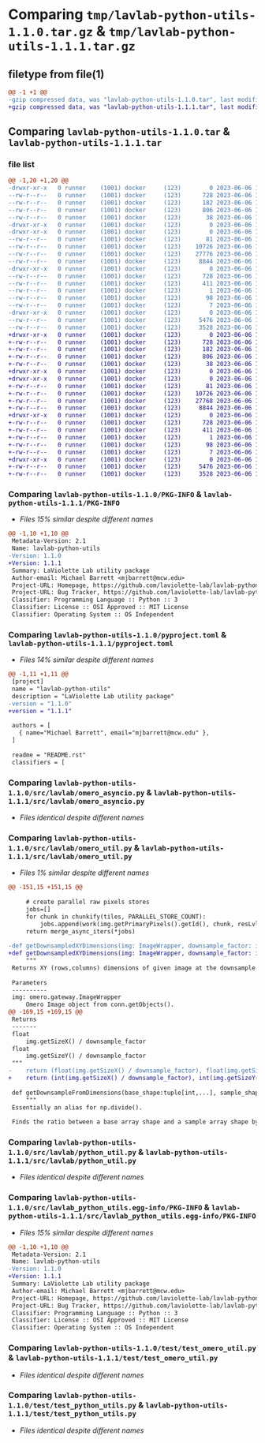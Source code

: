 # Comparing `tmp/lavlab-python-utils-1.1.0.tar.gz` & `tmp/lavlab-python-utils-1.1.1.tar.gz`

## filetype from file(1)

```diff
@@ -1 +1 @@
-gzip compressed data, was "lavlab-python-utils-1.1.0.tar", last modified: Tue Jun  6 11:46:16 2023, max compression
+gzip compressed data, was "lavlab-python-utils-1.1.1.tar", last modified: Tue Jun  6 11:56:20 2023, max compression
```

## Comparing `lavlab-python-utils-1.1.0.tar` & `lavlab-python-utils-1.1.1.tar`

### file list

```diff
@@ -1,20 +1,20 @@
-drwxr-xr-x   0 runner    (1001) docker     (123)        0 2023-06-06 11:46:16.204936 lavlab-python-utils-1.1.0/
--rw-r--r--   0 runner    (1001) docker     (123)      728 2023-06-06 11:46:16.204936 lavlab-python-utils-1.1.0/PKG-INFO
--rw-r--r--   0 runner    (1001) docker     (123)      182 2023-06-06 11:46:04.000000 lavlab-python-utils-1.1.0/README.rst
--rw-r--r--   0 runner    (1001) docker     (123)      806 2023-06-06 11:46:04.000000 lavlab-python-utils-1.1.0/pyproject.toml
--rw-r--r--   0 runner    (1001) docker     (123)       38 2023-06-06 11:46:16.204936 lavlab-python-utils-1.1.0/setup.cfg
-drwxr-xr-x   0 runner    (1001) docker     (123)        0 2023-06-06 11:46:16.204936 lavlab-python-utils-1.1.0/src/
-drwxr-xr-x   0 runner    (1001) docker     (123)        0 2023-06-06 11:46:16.204936 lavlab-python-utils-1.1.0/src/lavlab/
--rw-r--r--   0 runner    (1001) docker     (123)       81 2023-06-06 11:46:04.000000 lavlab-python-utils-1.1.0/src/lavlab/__init__.py
--rw-r--r--   0 runner    (1001) docker     (123)    10726 2023-06-06 11:46:04.000000 lavlab-python-utils-1.1.0/src/lavlab/omero_asyncio.py
--rw-r--r--   0 runner    (1001) docker     (123)    27776 2023-06-06 11:46:04.000000 lavlab-python-utils-1.1.0/src/lavlab/omero_util.py
--rw-r--r--   0 runner    (1001) docker     (123)     8844 2023-06-06 11:46:04.000000 lavlab-python-utils-1.1.0/src/lavlab/python_util.py
-drwxr-xr-x   0 runner    (1001) docker     (123)        0 2023-06-06 11:46:16.204936 lavlab-python-utils-1.1.0/src/lavlab_python_utils.egg-info/
--rw-r--r--   0 runner    (1001) docker     (123)      728 2023-06-06 11:46:16.000000 lavlab-python-utils-1.1.0/src/lavlab_python_utils.egg-info/PKG-INFO
--rw-r--r--   0 runner    (1001) docker     (123)      411 2023-06-06 11:46:16.000000 lavlab-python-utils-1.1.0/src/lavlab_python_utils.egg-info/SOURCES.txt
--rw-r--r--   0 runner    (1001) docker     (123)        1 2023-06-06 11:46:16.000000 lavlab-python-utils-1.1.0/src/lavlab_python_utils.egg-info/dependency_links.txt
--rw-r--r--   0 runner    (1001) docker     (123)       98 2023-06-06 11:46:16.000000 lavlab-python-utils-1.1.0/src/lavlab_python_utils.egg-info/requires.txt
--rw-r--r--   0 runner    (1001) docker     (123)        7 2023-06-06 11:46:16.000000 lavlab-python-utils-1.1.0/src/lavlab_python_utils.egg-info/top_level.txt
-drwxr-xr-x   0 runner    (1001) docker     (123)        0 2023-06-06 11:46:16.204936 lavlab-python-utils-1.1.0/test/
--rw-r--r--   0 runner    (1001) docker     (123)     5476 2023-06-06 11:46:04.000000 lavlab-python-utils-1.1.0/test/test_omero_util.py
--rw-r--r--   0 runner    (1001) docker     (123)     3528 2023-06-06 11:46:04.000000 lavlab-python-utils-1.1.0/test/test_python_utils.py
+drwxr-xr-x   0 runner    (1001) docker     (123)        0 2023-06-06 11:56:20.677699 lavlab-python-utils-1.1.1/
+-rw-r--r--   0 runner    (1001) docker     (123)      728 2023-06-06 11:56:20.677699 lavlab-python-utils-1.1.1/PKG-INFO
+-rw-r--r--   0 runner    (1001) docker     (123)      182 2023-06-06 11:56:07.000000 lavlab-python-utils-1.1.1/README.rst
+-rw-r--r--   0 runner    (1001) docker     (123)      806 2023-06-06 11:56:07.000000 lavlab-python-utils-1.1.1/pyproject.toml
+-rw-r--r--   0 runner    (1001) docker     (123)       38 2023-06-06 11:56:20.677699 lavlab-python-utils-1.1.1/setup.cfg
+drwxr-xr-x   0 runner    (1001) docker     (123)        0 2023-06-06 11:56:20.673699 lavlab-python-utils-1.1.1/src/
+drwxr-xr-x   0 runner    (1001) docker     (123)        0 2023-06-06 11:56:20.677699 lavlab-python-utils-1.1.1/src/lavlab/
+-rw-r--r--   0 runner    (1001) docker     (123)       81 2023-06-06 11:56:07.000000 lavlab-python-utils-1.1.1/src/lavlab/__init__.py
+-rw-r--r--   0 runner    (1001) docker     (123)    10726 2023-06-06 11:56:07.000000 lavlab-python-utils-1.1.1/src/lavlab/omero_asyncio.py
+-rw-r--r--   0 runner    (1001) docker     (123)    27768 2023-06-06 11:56:07.000000 lavlab-python-utils-1.1.1/src/lavlab/omero_util.py
+-rw-r--r--   0 runner    (1001) docker     (123)     8844 2023-06-06 11:56:07.000000 lavlab-python-utils-1.1.1/src/lavlab/python_util.py
+drwxr-xr-x   0 runner    (1001) docker     (123)        0 2023-06-06 11:56:20.677699 lavlab-python-utils-1.1.1/src/lavlab_python_utils.egg-info/
+-rw-r--r--   0 runner    (1001) docker     (123)      728 2023-06-06 11:56:20.000000 lavlab-python-utils-1.1.1/src/lavlab_python_utils.egg-info/PKG-INFO
+-rw-r--r--   0 runner    (1001) docker     (123)      411 2023-06-06 11:56:20.000000 lavlab-python-utils-1.1.1/src/lavlab_python_utils.egg-info/SOURCES.txt
+-rw-r--r--   0 runner    (1001) docker     (123)        1 2023-06-06 11:56:20.000000 lavlab-python-utils-1.1.1/src/lavlab_python_utils.egg-info/dependency_links.txt
+-rw-r--r--   0 runner    (1001) docker     (123)       98 2023-06-06 11:56:20.000000 lavlab-python-utils-1.1.1/src/lavlab_python_utils.egg-info/requires.txt
+-rw-r--r--   0 runner    (1001) docker     (123)        7 2023-06-06 11:56:20.000000 lavlab-python-utils-1.1.1/src/lavlab_python_utils.egg-info/top_level.txt
+drwxr-xr-x   0 runner    (1001) docker     (123)        0 2023-06-06 11:56:20.677699 lavlab-python-utils-1.1.1/test/
+-rw-r--r--   0 runner    (1001) docker     (123)     5476 2023-06-06 11:56:07.000000 lavlab-python-utils-1.1.1/test/test_omero_util.py
+-rw-r--r--   0 runner    (1001) docker     (123)     3528 2023-06-06 11:56:07.000000 lavlab-python-utils-1.1.1/test/test_python_utils.py
```

### Comparing `lavlab-python-utils-1.1.0/PKG-INFO` & `lavlab-python-utils-1.1.1/PKG-INFO`

 * *Files 15% similar despite different names*

```diff
@@ -1,10 +1,10 @@
 Metadata-Version: 2.1
 Name: lavlab-python-utils
-Version: 1.1.0
+Version: 1.1.1
 Summary: LaViolette Lab utility package
 Author-email: Michael Barrett <mjbarrett@mcw.edu>
 Project-URL: Homepage, https://github.com/laviolette-lab/lavlab-python-utils
 Project-URL: Bug Tracker, https://github.com/laviolette-lab/lavlab-python-utils/issues
 Classifier: Programming Language :: Python :: 3
 Classifier: License :: OSI Approved :: MIT License
 Classifier: Operating System :: OS Independent
```

### Comparing `lavlab-python-utils-1.1.0/pyproject.toml` & `lavlab-python-utils-1.1.1/pyproject.toml`

 * *Files 14% similar despite different names*

```diff
@@ -1,11 +1,11 @@
 [project]
 name = "lavlab-python-utils"
 description = "LaViolette Lab utility package"
-version = "1.1.0"
+version = "1.1.1"
 
 authors = [
   { name="Michael Barrett", email="mjbarrett@mcw.edu" },
 ]
 
 readme = "README.rst"
 classifiers = [
```

### Comparing `lavlab-python-utils-1.1.0/src/lavlab/omero_asyncio.py` & `lavlab-python-utils-1.1.1/src/lavlab/omero_asyncio.py`

 * *Files identical despite different names*

### Comparing `lavlab-python-utils-1.1.0/src/lavlab/omero_util.py` & `lavlab-python-utils-1.1.1/src/lavlab/omero_util.py`

 * *Files 1% similar despite different names*

```diff
@@ -151,15 +151,15 @@
 
     # create parallel raw pixels stores
     jobs=[]
     for chunk in chunkify(tiles, PARALLEL_STORE_COUNT):
         jobs.append(work(img.getPrimaryPixels().getId(), chunk, resLvl))
     return merge_async_iters(*jobs)
 
-def getDownsampledXYDimensions(img: ImageWrapper, downsample_factor: int) -> tuple[float,float]:
+def getDownsampledXYDimensions(img: ImageWrapper, downsample_factor: int) -> tuple[int,int]:
     """
 Returns XY (rows,columns) dimensions of given image at the downsample.
 
 Parameters
 ----------
 img: omero.gateway.ImageWrapper
     Omero Image object from conn.getObjects().
@@ -169,15 +169,15 @@
 Returns
 -------
 float 
     img.getSizeX() / downsample_factor
 float
     img.getSizeY() / downsample_factor
 """
-    return (float(img.getSizeX() / downsample_factor), float(img.getSizeY() / downsample_factor))
+    return (int(img.getSizeX() / downsample_factor), int(img.getSizeY() / downsample_factor))
 
 def getDownsampleFromDimensions(base_shape:tuple[int,...], sample_shape:tuple[int,...]) -> tuple[float,...]:
     """
 Essentially an alias for np.divide().
 
 Finds the ratio between a base array shape and a sample array shape by dividing each axis.
```

### Comparing `lavlab-python-utils-1.1.0/src/lavlab/python_util.py` & `lavlab-python-utils-1.1.1/src/lavlab/python_util.py`

 * *Files identical despite different names*

### Comparing `lavlab-python-utils-1.1.0/src/lavlab_python_utils.egg-info/PKG-INFO` & `lavlab-python-utils-1.1.1/src/lavlab_python_utils.egg-info/PKG-INFO`

 * *Files 15% similar despite different names*

```diff
@@ -1,10 +1,10 @@
 Metadata-Version: 2.1
 Name: lavlab-python-utils
-Version: 1.1.0
+Version: 1.1.1
 Summary: LaViolette Lab utility package
 Author-email: Michael Barrett <mjbarrett@mcw.edu>
 Project-URL: Homepage, https://github.com/laviolette-lab/lavlab-python-utils
 Project-URL: Bug Tracker, https://github.com/laviolette-lab/lavlab-python-utils/issues
 Classifier: Programming Language :: Python :: 3
 Classifier: License :: OSI Approved :: MIT License
 Classifier: Operating System :: OS Independent
```

### Comparing `lavlab-python-utils-1.1.0/test/test_omero_util.py` & `lavlab-python-utils-1.1.1/test/test_omero_util.py`

 * *Files identical despite different names*

### Comparing `lavlab-python-utils-1.1.0/test/test_python_utils.py` & `lavlab-python-utils-1.1.1/test/test_python_utils.py`

 * *Files identical despite different names*

